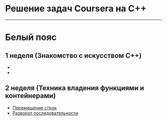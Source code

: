 # Решение задач Coursera на C++

-----------------------------

# Белый пояс

## 1 неделя (Знакомство с искусством C++)
-
-

## 2 неделя (Техника владения функциями и контейнерами)
- [Перемещение строк](move_strings.cpp)
- [Разворот последовательности](reverse_vector.cpp)

